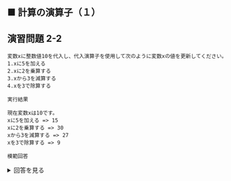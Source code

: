 ## ■ 計算の演算子（１）

## 演習問題 2-2

```
変数xに整数値10を代入し、代入演算子を使用して次のように変数xの値を更新してください。
1.xに5を加える
2.xに2を乗算する
3.xから3を減算する
4.xを3で除算する
```

`実行結果`

```
現在変数xは10です。
xに5を加える => 15
xに2を乗算する => 30
xから3を減算する => 27
xを3で除算する => 9
```

`模範回答`
<details>
<summary>回答を見る</summary>

```c
#include <stdio.h>

main()
{
    int x = 10;

    printf("現在変数xは%dです。\n", x);

    x += 5;
    printf("xに5を加える => %d\n", x);

    x *= 2;
    printf("xに2を乗算する => %d\n", x);

    x -= 3;
    printf("xから3を減算する => %d\n", x);

    x /= 3;
    printf("xを3で除算する => %d\n", x);

}
```
</details>